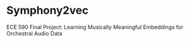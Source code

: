 # Symphony2vec
ECE 590 Final Project: Learning Musically Meaningful Embeddings for Orchestral Audio Data
